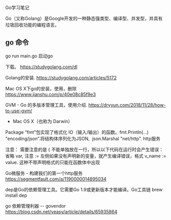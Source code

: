 Go学习笔记

Go（又称Golang）是Google开发的一种静态强类型、编译型、并发型，并具有垃圾回收功能的编程语言。

## go 命令

go run main.go  启动go

下载。   https://studygolang.com/dl

Golang的安装. https://studygolang.com/articles/5172

Mac OS X下go的安装，使用，删除
 https://www.jianshu.com/p/40e08c85f9e3

GVM - Go 的多版本管理工具，使用介绍.  https://dryyun.com/2018/11/28/how-to-use-gvm/

* Mac OS X（也称为 Darwin）

Package
“fmt”包实现了格式化 IO（输入/输出）的函数。fmt.Println(...) 
"encoding/json”.将结构体序列化为JSON,    json.Marshal
"net/http”.  http服务


注意： 需要注意的是 { 不能单独放在一行，所以以下代码在运行时会产生错误：
        省略 var, 注意 := 左侧如果没有声明新的变量，就产生编译错误，格式 v_name := value.      这种不带声明格式的只能在函数体中出现

Go微服务 - 构建我们的第一个http服务
https://segmentfault.com/a/1190000014895034


dep是Go的依赖管理工具。它需要Go 1.9或更新版本才能编译。Go工具链
brew install dep


go 依赖管理利器 -- govendor
https://blog.csdn.net/yeasy/article/details/65935864
